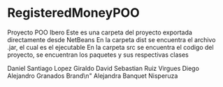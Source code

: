 # RegisteredMoneyPOO
Proyecto POO Ibero
Este es una carpeta del proyecto exportada directamente desde NetBeans
En la carpeta dist se encuentra el archivo .jar, el cual es el ejecutable
En la carpeta src se encuentra el codigo del proyecto, se encuentran los paquetes y sus respectivas clases


Daniel Santiago Lopez Giraldo
David Sebastian Ruiz Virgues
Diego Alejandro Granados Brand\n"
Alejandra Banquet Nisperuza
